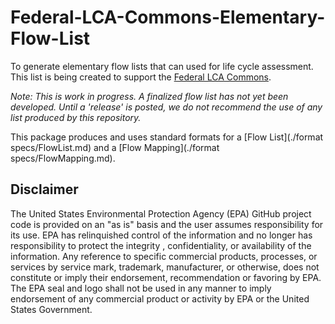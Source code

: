 # Federal-LCA-Commons-Elementary-Flow-List
To generate elementary flow lists that can used for life cycle assessment. This list is being created to support the [Federal LCA Commons](http://www.lcacommons.gov).

_Note: This is work in progress. A finalized flow list has not yet been developed. Until a 'release' is posted, we do not recommend the use of any list produced by this repository._

This package produces and uses standard formats for a [Flow List](./format specs/FlowList.md) and a [Flow Mapping](./format specs/FlowMapping.md).

## Disclaimer
The United States Environmental Protection Agency (EPA) GitHub project code is provided on an "as is" basis and the user assumes responsibility for its use.  EPA has relinquished control of the information and no longer has responsibility to protect the integrity , confidentiality, or availability of the information.  Any reference to specific commercial products, processes, or services by service mark, trademark, manufacturer, or otherwise, does not constitute or imply their endorsement, recommendation or favoring by EPA.  The EPA seal and logo shall not be used in any manner to imply endorsement of any commercial product or activity by EPA or the United States Government.

